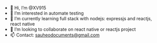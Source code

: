 - 👋 Hi, I’m @XV915
- 👀 I’m interested in automate testing
- 🌱 I’m currently learning full stack with nodejs: expressjs and reactjs, react native
- 💞️ I’m looking to collaborate on react native or reactjs project
- 📫 Contact: sauheodocuments@gmail.com

<!---
XV915/XV915 is a ✨ special ✨ repository because its `README.md` (this file) appears on your GitHub profile.
You can click the Preview link to take a look at your changes.
--->
